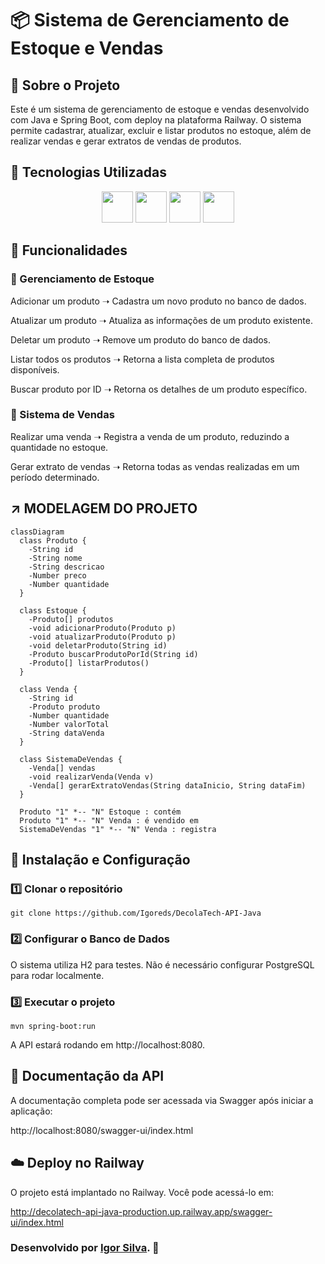 # 📦 Sistema de Gerenciamento de Estoque e Vendas

## 📌 Sobre o Projeto

Este é um sistema de gerenciamento de estoque e vendas desenvolvido com Java e Spring Boot, com deploy na plataforma Railway. O sistema permite cadastrar, atualizar, excluir e listar produtos no estoque, além de realizar vendas e gerar extratos de vendas de produtos.

## 🚀 Tecnologias Utilizadas

<p align="center">
  <img src="https://cdn.jsdelivr.net/gh/devicons/devicon/icons/java/java-original.svg" width="50">
  <img src="https://cdn.jsdelivr.net/gh/devicons/devicon/icons/spring/spring-original.svg" width="50">
  <img src="https://cdn.jsdelivr.net/gh/devicons/devicon/icons/swagger/swagger-original.svg" width="50">
  <img src="https://railway.app/brand/logo-light.svg" width="50">
</p>

## 📂 Funcionalidades

### 🔹 Gerenciamento de Estoque

Adicionar um produto ➝ Cadastra um novo produto no banco de  dados.

Atualizar um produto ➝ Atualiza as informações de um produto existente.

Deletar um produto ➝ Remove um produto do banco de dados.

Listar todos os produtos ➝ Retorna a lista completa de produtos disponíveis.

Buscar produto por ID ➝ Retorna os detalhes de um produto específico.

### 🔹 Sistema de Vendas

Realizar uma venda ➝ Registra a venda de um produto, reduzindo a quantidade no estoque.

Gerar extrato de vendas ➝ Retorna todas as vendas realizadas em um período determinado.

 ## ↗️ MODELAGEM DO PROJETO 
```mermaid
classDiagram
  class Produto {
    -String id
    -String nome
    -String descricao
    -Number preco
    -Number quantidade
  }

  class Estoque {
    -Produto[] produtos
    -void adicionarProduto(Produto p)
    -void atualizarProduto(Produto p)
    -void deletarProduto(String id)
    -Produto buscarProdutoPorId(String id)
    -Produto[] listarProdutos()
  }

  class Venda {
    -String id
    -Produto produto
    -Number quantidade
    -Number valorTotal
    -String dataVenda
  }

  class SistemaDeVendas {
    -Venda[] vendas
    -void realizarVenda(Venda v)
    -Venda[] gerarExtratoVendas(String dataInicio, String dataFim)
  }

  Produto "1" *-- "N" Estoque : contém
  Produto "1" *-- "N" Venda : é vendido em
  SistemaDeVendas "1" *-- "N" Venda : registra
```

## 🔧 Instalação e Configuração

### 1️⃣ Clonar o repositório

    git clone https://github.com/Igoreds/DecolaTech-API-Java

### 2️⃣ Configurar o Banco de Dados

O sistema utiliza H2 para testes. Não é necessário configurar PostgreSQL para rodar localmente.

### 3️⃣ Executar o projeto

    mvn spring-boot:run

A API estará rodando em http://localhost:8080.

## 📜 Documentação da API

A documentação completa pode ser acessada via Swagger após iniciar a aplicação:

http://localhost:8080/swagger-ui/index.html

## ☁️ Deploy no Railway

O projeto está implantado no Railway. Você pode acessá-lo em:

http://decolatech-api-java-production.up.railway.app/swagger-ui/index.html

### Desenvolvido por [Igor Silva](https://github.com/igoreds). 🧡



